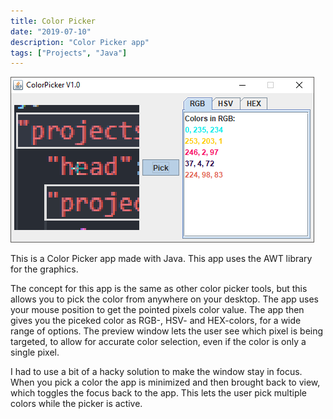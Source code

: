 ```yaml
---
title: Color Picker
date: "2019-07-10"
description: "Color Picker app"
tags: ["Projects", "Java"]
---
```


<a href="https://github.com/Larqqa/Color-Picker" class="icon">
  <i class="fab fa-github"></i>
</a>

![ColorPicker](./ColorPicker.png)

This is a Color Picker app made with Java. This app uses the AWT library for the graphics.

The concept for this app is the same as other color picker tools, but this allows you to pick the color from anywhere on your desktop. The app uses your mouse position to get the pointed pixels color value. The app then gives you the piceked color as RGB-, HSV- and HEX-colors, for a wide range of options. The preview window lets the user see which pixel is being targeted, to allow for accurate color selection, even if the color is only a single pixel.

I had to use a bit of a hacky solution to make the window stay in focus. When you pick a color the app is minimized and then brought back to view, which toggles the focus back to the app. This lets the user pick multiple colors while the picker is active.